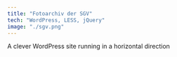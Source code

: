 ```yaml
---
title: "Fotoarchiv der SGV"
tech: "WordPress, LESS, jQuery"
image: "./sgv.png"
---
```

A clever WordPress site running in a horizontal direction
